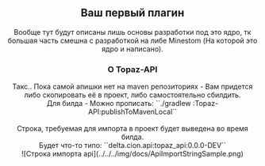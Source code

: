 <h2 align="center">Ваш первый плагин</h2>
	<p align="center">
		Вообще тут будут описаны лишь основы разработки под это ядро, тк большая часть смешна с разработкой на либе Minestom (На которой это ядро и написано).
	</p>
<h3 align="center">О Topaz-API</h3>
	<p align="center">
		Такс.. Пока самой апишки нет на maven репозиториях - Вам придется либо скопировать её в проект, либо самостоятельно сбилдить.
		<br>
		Для билда - Можно прописать:
		``./gradlew :Topaz-API:publishToMavenLocal``
		<br><br>
		Строка, требуемая для импорта в проект будет выведена во время билда.
		<br>
		Будет что-то типо:
		``delta.cion.api:topaz_api:0.0.0-DEV``
		<br>
		![Строка импорта api](../../../img/docs/ApiImportStringSample.png)
	</p>
